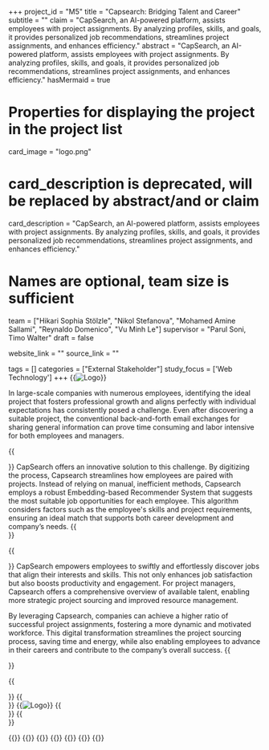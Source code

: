 +++
project_id = "M5"
title = "Capsearch: Bridging Talent and Career"
subtitle = ""
claim = "CapSearch, an AI-powered platform, assists employees with project assignments. By analyzing profiles, skills, and goals, it provides personalized job recommendations, streamlines project assignments, and enhances efficiency."
abstract = "CapSearch, an AI-powered platform, assists employees with project assignments. By analyzing profiles, skills, and goals, it provides personalized job recommendations, streamlines project assignments, and enhances efficiency."
hasMermaid = true

# Properties for displaying the project in the project list
card_image = "logo.png"
# card_description is deprecated, will be replaced by abstract/and or claim
card_description = "CapSearch, an AI-powered platform, assists employees with project assignments. By analyzing profiles, skills, and goals, it provides personalized job recommendations, streamlines project assignments, and enhances efficiency." 

# Names are optional, team size is sufficient
team = ["Hikari Sophia Stölzle", "Nikol Stefanova", "Mohamed Amine Sallami", "Reynaldo Domenico", "Vu Minh Le"]
supervisor = "Parul Soni, Timo Walter"
draft = false

website_link = ""
source_link = ""

tags = []
categories = ["External Stakeholder"]
study_focus = ['Web Technology']
+++
{{<image src="logo.png" alt="Logo">}}

<section>
In large-scale companies with numerous employees, identifying the ideal project that fosters professional growth and aligns perfectly with individual expectations has consistently posed a challenge. Even after discovering a suitable project, the conventional back-and-forth email exchanges for sharing general information can prove time consuming and labor intensive for both employees and managers. 
</section>

{{<section title="Our Goal">}}
CapSearch offers an innovative solution to this challenge. By digitizing the process, Capsearch streamlines how employees are paired with projects. Instead of relying on manual, inefficient methods, Capsearch employs a robust Embedding-based Recommender System that suggests the most suitable job opportunities for each employee. This algorithm considers factors such as the employee's skills and project requirements, ensuring an ideal match that supports both career development and company’s needs.
{{</section>}}

{{<section title="Main Idea">}}
CapSearch empowers employees to swiftly and effortlessly discover jobs that align their interests and skills. This not only enhances job satisfaction but also boosts productivity and engagement. For project managers, Capsearch offers a comprehensive overview of available talent, enabling more strategic project sourcing and improved resource management.

By leveraging Capsearch, companies can achieve a higher ratio of successful project assignments, fostering a more dynamic and motivated workforce. This digital transformation streamlines the project sourcing process, saving time and energy, while also enabling employees to advance in their careers and contribute to the company’s overall success.
{{</section>}}

{{<section title="Process">}}
{{</section>}} 
{{<image src="process.png" alt="Logo">}}
{{<section title="The team">}}
{{</section>}} 

{{<gallery>}}
{{<team-member image="cat.jpg" name="Hikari">}}
{{<team-member image="cat.jpg" name="Nikol">}}
{{<team-member image="cat.jpg" name="Amine">}}
{{<team-member image="cat.jpg" name="Minh">}}
{{<team-member image="cat.jpg" name="Reynaldo">}}
{{</gallery>}}


